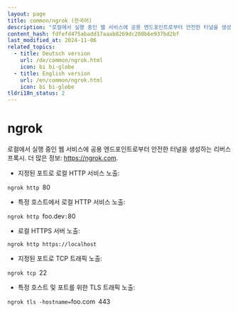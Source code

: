 ```yaml
---
layout: page
title: common/ngrok (한국어)
description: "로컬에서 실행 중인 웹 서비스에 공용 엔드포인트로부터 안전한 터널을 생성하는 리버스 프록시."
content_hash: fdfefd475abadd17aaab8269dc280b6e937bd2bf
last_modified_at: 2024-11-06
related_topics:
  - title: Deutsch version
    url: /de/common/ngrok.html
    icon: bi bi-globe
  - title: English version
    url: /en/common/ngrok.html
    icon: bi bi-globe
tldri18n_status: 2
---
```

# ngrok

로컬에서 실행 중인 웹 서비스에 공용 엔드포인트로부터 안전한 터널을 생성하는 리버스 프록시.
더 많은 정보: <https://ngrok.com>.

- 지정된 포트로 로컬 HTTP 서비스 노출:

`ngrok http `<span class="tldr-var badge badge-pill bg-dark-lm bg-white-dm text-white-lm text-dark-dm font-weight-bold">80</span>

- 특정 호스트에서 로컬 HTTP 서비스 노출:

`ngrok http `<span class="tldr-var badge badge-pill bg-dark-lm bg-white-dm text-white-lm text-dark-dm font-weight-bold">foo.dev</span>`:`<span class="tldr-var badge badge-pill bg-dark-lm bg-white-dm text-white-lm text-dark-dm font-weight-bold">80</span>

- 로컬 HTTPS 서버 노출:

`ngrok http https://localhost`

- 지정된 포트로 TCP 트래픽 노출:

`ngrok tcp `<span class="tldr-var badge badge-pill bg-dark-lm bg-white-dm text-white-lm text-dark-dm font-weight-bold">22</span>

- 특정 호스트 및 포트를 위한 TLS 트래픽 노출:

`ngrok tls -hostname=`<span class="tldr-var badge badge-pill bg-dark-lm bg-white-dm text-white-lm text-dark-dm font-weight-bold">foo.com</span>` `<span class="tldr-var badge badge-pill bg-dark-lm bg-white-dm text-white-lm text-dark-dm font-weight-bold">443</span>
